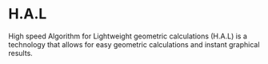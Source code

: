 # H.A.L
High speed Algorithm for Lightweight geometric calculations (H.A.L) is a technology that allows for easy geometric calculations and instant graphical results.
